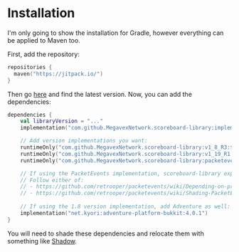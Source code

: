# Installation

I'm only going to show the installation for Gradle, however everything can be applied to Maven too.

First, add the repository:

```kotlin
repositories {
  maven("https://jitpack.io/")
}
```

Then go [here](https://jitpack.io/#MegavexNetwork/scoreboard-library) and find the latest version. Now, you can add the
dependencies:

```kotlin
dependencies {
    val libraryVersion = "..."
    implementation("com.github.MegavexNetwork.scoreboard-library:implementation:$libraryVersion") // Includes the API and the implementation

    // Add version implementations you want:
    runtimeOnly("com.github.MegavexNetwork.scoreboard-library:v1_8_R3:$libraryVersion")
    runtimeOnly("com.github.MegavexNetwork.scoreboard-library:v1_19_R1:$libraryVersion")
    runtimeOnly("com.github.MegavexNetwork.scoreboard-library:packetevents:$libraryVersion")

    // If using the PacketEvents implementation, scoreboard-library expects PacketEvents to be in the classpath.
    // Follow either of:
    // - https://github.com/retrooper/packetevents/wiki/Depending-on-pre-built-PacketEvents
    // - https://github.com/retrooper/packetevents/wiki/Shading-PacketEvents
  
    // If using the 1.8 version implementation, add Adventure as well:
    implementation("net.kyori:adventure-platform-bukkit:4.0.1")
}
```

You will need to shade these dependencies and relocate them with something
like [Shadow](https://imperceptiblethoughts.com/shadow/).
